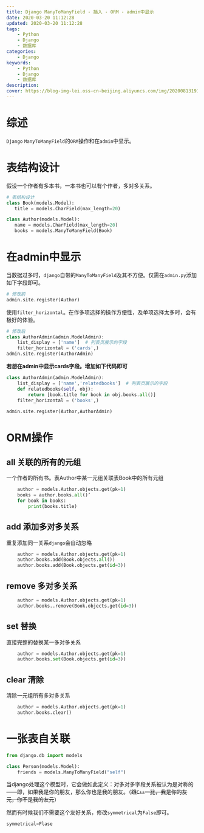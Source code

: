 ```yaml
---
title: Django ManyToManyField - 插入 - ORM - admin中显示
date: 2020-03-20 11:12:28
updated: 2020-03-20 11:12:28
tags:
	- Python
	- Django
	- 数据库
categories: 
	- Django
keywords:
	- Python
	- Django
	- 数据库
description: 
cover: https://blog-img-lei.oss-cn-beijing.aliyuncs.com/img/20200813191157.png
---
```


# 综述

`Django` `ManyToManyField`的`ORM`操作和在`admin`中显示。

# 表结构设计

假设一个作者有多本书，一本书也可以有个作者，多对多关系。

```python
# 表结构设计
class Book(models.Model):
   title = models.CharField(max_length=20)

class Author(models.Model):
   name = models.CharField(max_length=20)
   books = models.ManyToManyField(Book)
```

# 在admin中显示

当数据过多时，`django`自带的`ManyToManyField`及其不方便。仅需在`admin.py`添加如下字段即可。

```python
# 修改前
admin.site.register(Author)
```
使用`filter_horizontal`。在作多项选择的操作方便性，及单项选择太多时，会有极好的体验。
```python
# 修改后
class AuthorAdmin(admin.ModelAdmin):
    list_display = ['name']  # 列表页展示的字段
    filter_horizontal = ('cards',)
admin.site.register(AuthorAdmin)
```

**若想在admin中显示cards字段。增加如下代码即可**

```python
class AuthorAdmin(admin.ModelAdmin):
    list_display = ['name','relatedbooks']  # 列表页展示的字段    
    def relatedbooks(self, obj):
        return [book.title for book in obj.books.all()]
    filter_horizontal = ('books',)
    
admin.site.register(Author,AuthorAdmin)

```

# ORM操作

## all 关联的所有的元组

一个作者的所有书。表Author中某一元组关联表Book中的所有元组

```python
	author = models.Author.objects.get(pk=1)
    books = author.books.all()’
    for book in books:
        print(books.title)
```

## add 添加多对多关系

重复添加同一关系`django`会自动忽略

```python
	author = models.Author.objects.get(pk=1)
    author.books.add(Book.objects.all())
    author.books.add(Book.objects.get(id=3))
```

## remove 多对多关系

```python
	author = models.Author.objects.get(pk=1)
	author.books..remove(Book.objects.get(id=3))
```
## set 替换

直接完整的替换某一多对多关系

```python
	author = models.Author.objects.get(pk=1)
	author.books.set(Book.objects.get(id=3))
```

## clear 清除

清除一元组所有多对多关系

```python
	author = models.Author.objects.get(pk=1)
	author.books.clear()
```

# 一张表自关联

```python
from django.db import models

class Person(models.Model):
    friends = models.ManyToManyField("self")
```



当django处理这个模型时，它会做如此定义：对多对多字段关系被认为是对称的——即，如果我是你的朋友，那么你也是我的朋友。（~~跟`C++`一比，我是你的友元，你不是我的友元~~）

然而有时候我们不需要这个友好关系，修改`symmetrical`为`False`即可。

```python
symmetrical=Flase
```

